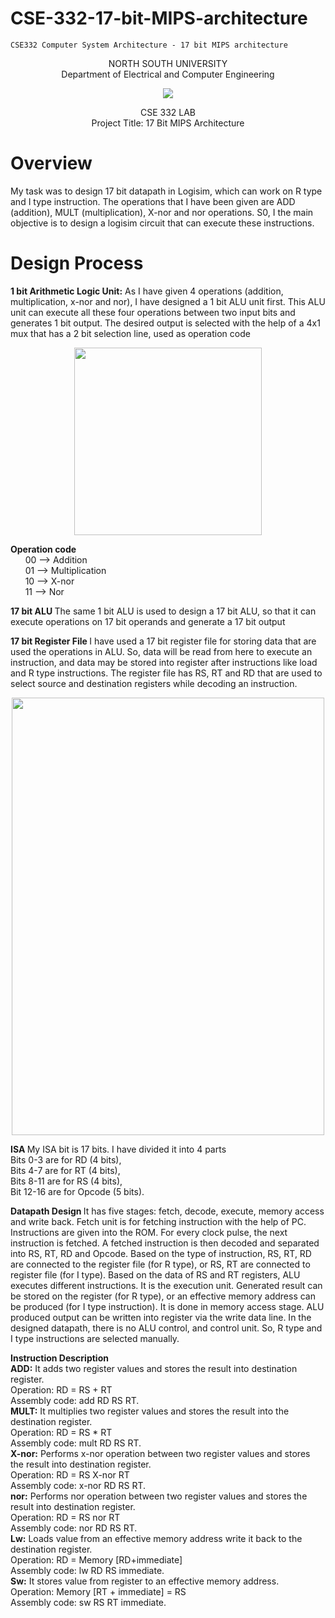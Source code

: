 # CSE-332-17-bit-MIPS-architecture
    CSE332 Computer System Architecture - 17 bit MIPS architecture
<p align="center">
   NORTH SOUTH UNIVERSITY<br>
   Department of Electrical and Computer Engineering
<p>
<p align="center">
  <img src="https://user-images.githubusercontent.com/63312173/169691760-a83acee4-4afd-424a-a34a-986a9d5e06c6.png">
</p>
<p align="center">
   CSE 332 LAB<br>
   Project Title: 17 Bit MIPS Architecture<br>
 <p>

 # Overview
My task was to design 17 bit datapath in Logisim, which can work on R type
and I type instruction. The operations that I have been given are ADD
(addition), MULT (multiplication), X-nor and nor operations. S0, I the main
objective is to design a logisim circuit that can execute these instructions.
 
 # Design Process
<b>1 bit Arithmetic Logic Unit:</b> As I have given 4 operations (addition,
multiplication, x-nor and nor), I have designed a 1 bit ALU unit first. This ALU
unit can execute all these four operations between two input bits and
generates 1 bit output. The desired output is selected with the help of a 4x1
mux that has a 2 bit selection line, used as operation code

<p align="center">
  <img height="300" width="300" src="https://user-images.githubusercontent.com/63312173/169713429-292ef2ed-b83d-4c7f-8efe-68e7ddcab20e.png">
</p>

<b>Operation code</b><br>
&nbsp; &nbsp; &nbsp; 00 --> Addition<br>
&nbsp; &nbsp; &nbsp; 01 --> Multiplication<br>
&nbsp; &nbsp; &nbsp; 10 --> X-nor<br>
&nbsp; &nbsp; &nbsp; 11 --> Nor<br>

<b>17 bit ALU </b>
The same 1 bit ALU is used to design a 17 bit ALU, so that it can
execute operations on 17 bit operands and generate a 17 bit output

<b>17 bit  Register File </b>
I have used a 17 bit register file for storing data that are
used the operations in ALU. So, data will be read from here to execute an
instruction, and data may be stored into register after instructions like load
and R type instructions. The register file has RS, RT and RD that are used to
select source and destination registers while decoding an instruction.

<p align="center">
  <img height="700" width="500" src="https://user-images.githubusercontent.com/63312173/169713610-d7837e4f-0dde-4f11-bf35-da4de7f6c82a.png">
</p>

<b>ISA </b>My ISA bit is 17 bits. I have divided it into 4 parts<br>
Bits 0-3 are for RD (4 bits),<br>
Bits 4-7 are for RT (4 bits),<br>
Bits 8-11 are for RS (4 bits),<br>
Bit 12-16 are for Opcode (5 bits).<br>

<b> Datapath Design </b> It has five stages: fetch, decode, execute, memory access and write back. Fetch unit is for fetching instruction with the help of PC.
Instructions are given into the ROM. For every clock pulse, the next
instruction is fetched. A fetched instruction is then decoded and separated
into RS, RT, RD and Opcode. Based on the type of instruction, RS, RT, RD are
connected to the register file (for R type), or RS, RT are connected to register
file (for I type). Based on the data of RS and RT registers, ALU executes
different instructions. It is the execution unit. Generated result can be stored
on the register (for R type), or an effective memory address can be produced
(for I type instruction). It is done in memory access stage. ALU produced
output can be written into register via the write data line.
In the designed datapath, there is no ALU control, and control unit. So, R type
and I type instructions are selected manually.

<b>Instruction Description</b><br>
<b>ADD:</b> It adds two register values and stores the result into destination
register.<br>
Operation: RD = RS + RT<br>
Assembly code: add RD RS RT.<br>
<b>MULT:</b> It multiplies two register values and stores the result into the
destination register.<br>
Operation: RD = RS * RT<br>
Assembly code: mult RD RS RT.<br>
<b>X-nor:</b> Performs x-nor operation between two register values and stores the
result into destination register.<br>
Operation: RD = RS X-nor RT<br>
Assembly code: x-nor RD RS RT.<br>
<b>nor:</b> Performs nor operation between two register values and stores the
result into destination register.<br>
Operation: RD = RS nor RT<br>
Assembly code: nor RD RS RT.<br>
<b>Lw:</b> Loads value from an effective memory address write it back to the destination register.<br>
Operation: RD = Memory [RD+immediate]<br>
Assembly code: lw RD RS immediate.<br>
<b>Sw:</b> It stores value from register to an effective memory address.<br>
Operation: Memory [RT + immediate] = RS<br>
Assembly code: sw RS RT immediate.<br>
